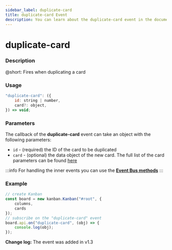 ```yaml
---
sidebar_label: duplicate-card
title: duplicate-card Event
description: You can learn about the duplicate-card event in the documentation of the DHTMLX JavaScript Kanban library. Browse developer guides and API reference, try out code examples and live demos, and download a free 30-day evaluation version of DHTMLX Kanban.
---
```


# duplicate-card

### Description

@short: Fires when duplicating a card

### Usage

~~~jsx {}
"duplicate-card": ({
	id: string | number,
	card?: object,
}) => void;
~~~

### Parameters

The callback of the **duplicate-card** event can take an object with the following parameters:

- `id` - (required) the ID of the card to be duplicated
- `card` - (optional) the data object of the new card. The full list of the card parameters can be found [here](api/config/js_kanban_cards_config.md)

:::info
For handling the inner events you can use the [**Event Bus methods**](api/overview/main_overview.md/#event-bus-methods)
:::

### Example

~~~jsx {7-9}
// create Kanban
const board = new kanban.Kanban("#root", {
	columns,
	cards
});
// subscribe on the "duplicate-card" event
board.api.on("duplicate-card", (obj) => {
	console.log(obj);
});
~~~

**Change log:** The event was added in v1.3